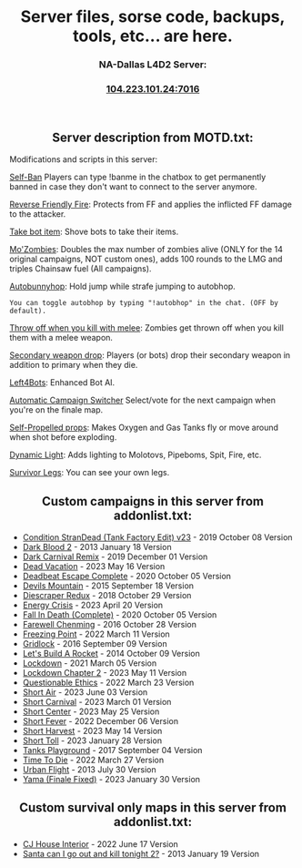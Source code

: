 
<h1 align="center">Server files, sorse code, backups, tools, etc... are here.</h1>

<h3 align="center">NA-Dallas L4D2 Server:</h3>
<h3 align="center"><a href="https://intradeus.github.io/http-protocol-redirector?r=steam://connect/104.223.101.24:7016">104.223.101.24:7016</a></h3>

​
<h2 align="center">Server description from MOTD.txt:</h2>

Modifications and scripts in this server:

[Self-Ban](https://github.com/TestieTendie/Self-Ban-Sourcemod) Players can type !banme in the chatbox to get permanently banned in case they don't want to connect to the server anymore.

[Reverse Friendly Fire](https://forums.alliedmods.net/showthread.php?t=329035): Protects from FF and applies the inflicted FF damage to the attacker.

[Take bot item](https://steamcommunity.com/sharedfiles/filedetails/?id=2262433022): Shove bots to take their items.

[Mo'Zombies](https://steamcommunity.com/sharedfiles/filedetails/?id=2965124381): Doubles the max number of zombies alive (ONLY for the 14 original campaigns, NOT custom ones), adds 100 rounds to the LMG and triples Chainsaw fuel (All campaigns).

[Autobunnyhop](https://github.com/TestieTendie/sm_bhop_disabled_by_default): Hold jump while strafe jumping to autobhop.
    
    You can toggle autobhop by typing "!autobhop" in the chat. (OFF by default).
  
[Throw off when you kill with melee](https://steamcommunity.com/sharedfiles/filedetails/?id=2612799484): Zombies get thrown off when you kill them with a melee weapon.

[Secondary weapon drop](https://steamcommunity.com/sharedfiles/filedetails/?id=2608563050): Players (or bots) drop their secondary weapon in addition to primary when they die.

[Left4Bots](https://steamcommunity.com/sharedfiles/filedetails/?id=2279814689): Enhanced Bot AI.

[Automatic Campaign Switcher](https://forums.alliedmods.net/showthread.php?t=308708) Select/vote for the next campaign when you're on the finale map.

[Self-Propelled props](https://steamcommunity.com/sharedfiles/filedetails/?id=2682057528): Makes Oxygen and Gas Tanks fly or move around when shot before exploding.

[Dynamic Light](https://steamcommunity.com/sharedfiles/filedetails/?id=2261165699): Adds lighting to Molotovs, Pipeboms, Spit, Fire, etc.

[Survivor Legs](https://forums.alliedmods.net/showthread.php?t=299560): You can see your own legs.

<h2 align="center">Custom campaigns in this server from addonlist.txt:</h2>

- [Condition StranDead (Tank Factory Edit) v23](https://steamcommunity.com/sharedfiles/filedetails/?id=1857716974) - 2019 October 08 Version
- [Dark Blood 2](https://steamcommunity.com/sharedfiles/filedetails/?id=121175467) - 2013 January 18 Version
- [Dark Carnival Remix](https://steamcommunity.com/sharedfiles/filedetails/?id=1575673903) - 2019 December 01 Version
- [Dead Vacation](https://steamcommunity.com/sharedfiles/filedetails/?id=2034272611&searchtext=dead+vacation) - 2023 May 16 Version
- [Deadbeat Escape Complete](https://steamcommunity.com/sharedfiles/filedetails/?id=2249227977) - 2020 October 05 Version
- [Devils Mountain](https://steamcommunity.com/sharedfiles/filedetails/?id=316053033) - 2015 September 18 Version
- [Diescraper Redux](https://steamcommunity.com/sharedfiles/filedetails/?id=121116980) - 2018 October 29 Version
- [Energy Crisis](https://steamcommunity.com/sharedfiles/filedetails/?id=526660543&searchtext=energy+crisis) - 2023 April 20 Version
- [Fall In Death (Complete)](https://steamcommunity.com/sharedfiles/filedetails/?id=2248464111) - 2020 October 05 Version
- [Farewell Chenming](https://steamcommunity.com/sharedfiles/filedetails/?id=788564919) - 2016 October 28 Version
- [Freezing Point](https://steamcommunity.com/sharedfiles/filedetails/?id=2777330080) - 2022 March 11 Version
- [Gridlock](https://steamcommunity.com/sharedfiles/filedetails/?id=760657091&searchtext=gridlock) - 2016 September 09 Version
- [Let's Build A Rocket](https://steamcommunity.com/sharedfiles/filedetails/?id=324500451&searchtext=let%27s+build+a+rocket) - 2014 October 09 Version
- [Lockdown](https://steamcommunity.com/sharedfiles/filedetails/?id=2108461892&searchtext=lockdown) - 2021 March 05 Version
- [Lockdown Chapter 2](https://steamcommunity.com/sharedfiles/filedetails/?id=2966368692&searchtext=lockdown) - 2023 May 11 Version
- [Questionable Ethics](https://steamcommunity.com/sharedfiles/filedetails/?l=english&id=2783476025) - 2022 March 23 Version
- [Short Air](https://steamcommunity.com/sharedfiles/filedetails/?id=2984318239) - 2023 June 03 Version
- [Short Carnival](https://steamcommunity.com/sharedfiles/filedetails/?id=2891186891) - 2023 March 01 Version
- [Short Center](https://steamcommunity.com/sharedfiles/filedetails/?id=2889815043) - 2023 May 25 Version
- [Short Fever](https://steamcommunity.com/sharedfiles/filedetails/?id=2893158415) - 2022 December 06 Version
- [Short Harvest](https://steamcommunity.com/sharedfiles/filedetails/?id=2942224106) - 2023 May 14 Version
- [Short Toll](https://steamcommunity.com/sharedfiles/filedetails/?id=2919958599) - 2023 January 28 Version
- [Tanks Playground](https://steamcommunity.com/sharedfiles/filedetails/?id=121108123&searchtext=tanks+playground) - 2017 September 04 Version
- [Time To Die](https://steamcommunity.com/sharedfiles/filedetails/?id=2257961887) - 2022 March 27 Version
- [Urban Flight](https://steamcommunity.com/sharedfiles/filedetails/?id=121086524) - 2013 July 30 Version
- [Yama (Finale Fixed)](https://steamcommunity.com/sharedfiles/filedetails/?id=2498978864) - 2023 January 30 Version

<h2 align="center">Custom survival only maps in this server from addonlist.txt:</h2>

- [CJ House Interior](https://steamcommunity.com/sharedfiles/filedetails/?id=2790545702) - 2022 June 17 Version
- [Santa can I go out and kill tonight 2?](https://steamcommunity.com/sharedfiles/filedetails/?id=121460643) - 2013 January 19 Version
